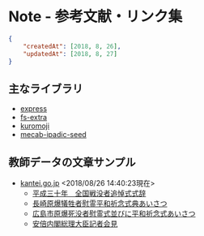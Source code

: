 # Note - 参考文献・リンク集

```Json
{
	"createdAt": [2018, 8, 26],
	"updatedAt": [2018, 8, 27]
}
```


## 主なライブラリ
* [express](https://expressjs.com)
* [fs-extra](https://github.com/jprichardson/node-fs-extra)
* [kuromoji](https://github.com/takuyaa/kuromoji.js)
* [mecab-ipadic-seed](https://github.com/takuyaa/mecab-ipadic-seed)


## 教師データの文章サンプル
* [kantei.go.jp](https://www.kantei.go.jp/jp/98_abe/statement) <2018/08/26 14:40:23現在>
  * [平成三十年　全国戦没者追悼式式辞](https://www.kantei.go.jp/jp/98_abe/statement/2018/0815sikiji.html)
  * [長崎原爆犠牲者慰霊平和祈念式典あいさつ](https://www.kantei.go.jp/jp/98_abe/statement/2018/0809nagasaki.html)
  * [広島市原爆死没者慰霊式並びに平和祈念式あいさつ](https://www.kantei.go.jp/jp/98_abe/statement/2018/0806hiroshima.html)
  * [安倍内閣総理大臣記者会見](https://www.kantei.go.jp/jp/98_abe/statement/2018/0720kaiken.html)